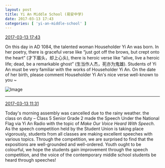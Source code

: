```yaml
---
layout: post
title: Yi An Middle School (易安中学)
date: 2017-03-13 17:43
categories: [ 'yi-an-middle-school' ]
---
```


<div class="weibo-info">
  <a href="http://weibo.com/6074218720/EzCuO8OWA">2017-03-13 17:43</a>
</div>

On this day in AD 1084, the talented woman Householder Yi An was born. In her poetry, there is graceful verse like “just got off the brows, but crept onto the heart” (才下眉头，却上心头), there is heroic verse like “alive, live a heroic life; dead, be a remarkable ghost” (生当作人杰，死亦为鬼雄). Students of Yi An must be very familiar with the works of Householder Yi An. On the date of her birth, please comment Householder Yi An's nice verse well-known to you ~

<!-- more -->

![Image](http://wx2.sinaimg.cn/mw690/006D4NLGgy1fdlcrrv1apj30b40e9aaf.jpg)

---

<div class="weibo-info">
  <a href="http://weibo.com/6074218720/EzA3I9s8t">2017-03-13 11:31</a>
</div>

Today's morning assembly was cancelled due to the rainy weather. the class on duty – Class 5 Senior Grade 2 made the Speech Under the National Flag via Yi An Radio with the topic of *Make Our Voice Heard With Speech*. As the speech competition held by the Student Union is taking place vigorously, students from all classes are making excellent speeches with various topics. Through the competition, we are surprised to find that the expositions are well-grounded and well-ordered. Youth ought to be colourful, we hope the students gain improvement through the speech competition, and the voice of the contemporary middle school students be heard through speeches!
